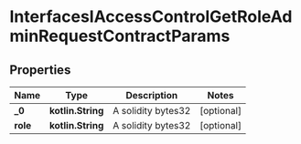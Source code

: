 
# InterfacesIAccessControlGetRoleAdminRequestContractParams

## Properties
Name | Type | Description | Notes
------------ | ------------- | ------------- | -------------
**_0** | **kotlin.String** | A solidity bytes32 |  [optional]
**role** | **kotlin.String** | A solidity bytes32 |  [optional]



